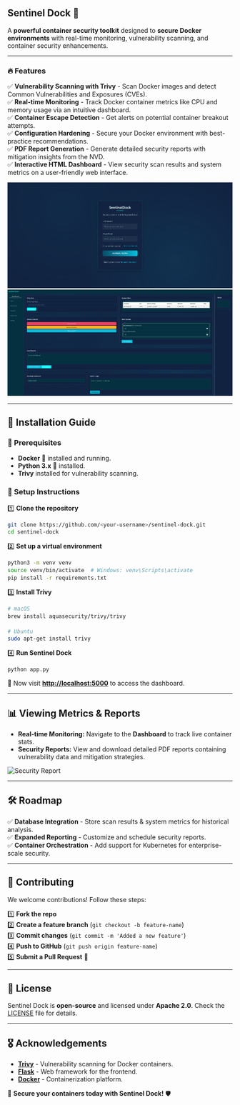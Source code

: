 ## Sentinel Dock 🚀  

A **powerful container security toolkit** designed to **secure Docker environments** with real-time monitoring, vulnerability scanning, and container security enhancements.

---

### 🔥 Features

✅ **Vulnerability Scanning with Trivy** - Scan Docker images and detect Common Vulnerabilities and Exposures (CVEs).  
✅ **Real-time Monitoring** - Track Docker container metrics like CPU and memory usage via an intuitive dashboard.  
✅ **Container Escape Detection** - Get alerts on potential container breakout attempts.  
✅ **Configuration Hardening** - Secure your Docker environment with best-practice recommendations.  
✅ **PDF Report Generation** - Generate detailed security reports with mitigation insights from the NVD.  
✅ **Interactive HTML Dashboard** - View security scan results and system metrics on a user-friendly web interface.

![Sentinel Dock Dashboard](assets/login.png)
![Sentinel Dock Dashboard](assets/dashboard.png)

---

## 🚀 Installation Guide

### 🔗 Prerequisites

- **Docker** 🐳 installed and running.
- **Python 3.x** 🐍 installed.
- **Trivy** installed for vulnerability scanning.

### 📌 Setup Instructions

1️⃣ **Clone the repository**
```bash
git clone https://github.com/<your-username>/sentinel-dock.git
cd sentinel-dock
```

2️⃣ **Set up a virtual environment**
```bash
python3 -m venv venv
source venv/bin/activate  # Windows: venv\Scripts\activate
pip install -r requirements.txt
```

3️⃣ **Install Trivy**
```bash
# macOS
brew install aquasecurity/trivy/trivy

# Ubuntu
sudo apt-get install trivy
```

4️⃣ **Run Sentinel Dock**
```bash
python app.py
```
📌 Now visit **[http://localhost:5000](http://localhost:5000)** to access the dashboard.

---

## 📊 Viewing Metrics & Reports

- **Real-time Monitoring:** Navigate to the **Dashboard** to track live container stats.
- **Security Reports:** View and download detailed PDF reports containing vulnerability data and mitigation strategies.

![Security Report](assets/report.png)

---

## 🛠️ Roadmap

✅ **Database Integration** - Store scan results & system metrics for historical analysis.  
✅ **Expanded Reporting** - Customize and schedule security reports.  
✅ **Container Orchestration** - Add support for Kubernetes for enterprise-scale security.

---

## 🤝 Contributing

We welcome contributions! Follow these steps:

1️⃣ **Fork the repo**  
2️⃣ **Create a feature branch** (`git checkout -b feature-name`)  
3️⃣ **Commit changes** (`git commit -m 'Added a new feature'`)  
4️⃣ **Push to GitHub** (`git push origin feature-name`)  
5️⃣ **Submit a Pull Request** 🎉  

---

## 📜 License

Sentinel Dock is **open-source** and licensed under **Apache 2.0**. Check the [LICENSE](LICENSE) file for details.

---

## 🎖️ Acknowledgements

- **[Trivy](https://aquasecurity.github.io/trivy/)** - Vulnerability scanning for Docker containers.
- **[Flask](https://flask.palletsprojects.com/)** - Web framework for the frontend.
- **[Docker](https://www.docker.com/)** - Containerization platform.

🚀 **Secure your containers today with Sentinel Dock!** 🛡️

